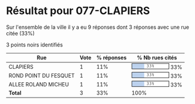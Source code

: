 # Résultat pour 077-CLAPIERS

Sur l'ensemble de la ville il y a eu 9 réponses dont 3 réponses avec une rue citée (33%)

3 points noirs identifiés

| Rue | Vote | % réponses | % Nb rues cités|
|-----|------|------------|----------------|
| CLAPIERS | 1 | 11% | <img src="../../img/bar_33.gif" />&nbsp;33%|
| ROND POINT DU FESQUET | 1 | 11% | <img src="../../img/bar_33.gif" />&nbsp;33%|
| ALLEE ROLAND MICHEU | 1 | 11% | <img src="../../img/bar_33.gif" />&nbsp;33%|
| **Total** | 3 | 33% | 100%|
